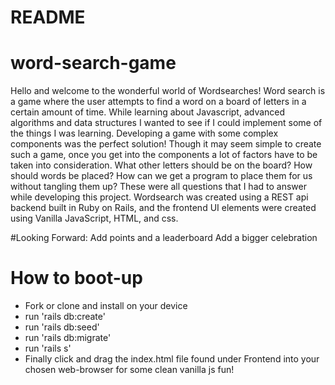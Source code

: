 # README
# word-search-game
Hello and welcome to the wonderful world of Wordsearches! Word search is a game where the user attempts to find a word on a board of letters in a certain amount of time. While learning about Javascript, advanced algorithms and data structures I wanted to see if I could implement some of the things I was learning. Developing a game with some complex components was the perfect solution! Though it may seem simple to create such a game, once you get into the components a lot of factors have to be taken into consideration. What other letters should be on the board? How should words be placed? How can we get a program to place them for us without tangling them up? These were all questions that I had to answer while developing this project. Wordsearch was created using a REST api backend built in Ruby on Rails, and the frontend UI elements were created using Vanilla JavaScript, HTML, and css.

#Looking Forward:
Add points and a leaderboard
Add a bigger celebration

# How to boot-up
* Fork or clone and install on your device
* run 'rails db:create'
* run 'rails db:seed'
* run 'rails db:migrate'
* run 'rails s'
* Finally click and drag the index.html file found under Frontend into your chosen web-browser for some clean vanilla js fun!
